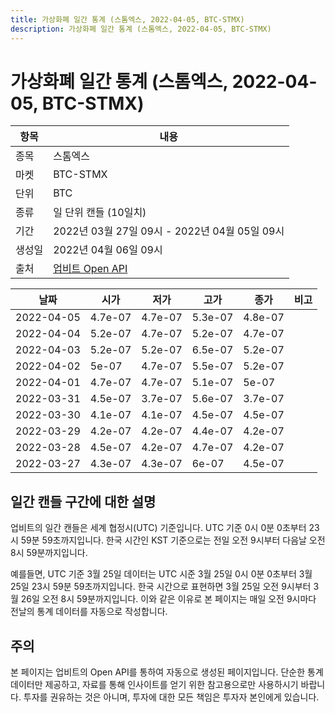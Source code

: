 ```yaml
---
title: 가상화폐 일간 통계 (스톰엑스, 2022-04-05, BTC-STMX)
description: 가상화폐 일간 통계 (스톰엑스, 2022-04-05, BTC-STMX)
---
```



가상화폐 일간 통계 (스톰엑스, 2022-04-05, BTC-STMX)
===

|항목|내용|
|--|--|
|종목|스톰엑스|
|마켓|BTC-STMX|
|단위|BTC|
|종류|일 단위 캔들 (10일치)|
|기간|2022년 03월 27일 09시 - 2022년 04월 05일 09시|
|생성일|2022년 04월 06일 09시|
|출처|[업비트 Open API](https://docs.upbit.com)|


|날짜|시가|저가|고가|종가|비고|
|--|--|--|--|--|--|
|2022-04-05|4.7e-07|4.7e-07|5.3e-07|4.8e-07|    |
|2022-04-04|5.2e-07|4.7e-07|5.2e-07|4.7e-07|    |
|2022-04-03|5.2e-07|5.2e-07|6.5e-07|5.2e-07|    |
|2022-04-02|5e-07|4.7e-07|5.5e-07|5.2e-07|    |
|2022-04-01|4.7e-07|4.7e-07|5.1e-07|5e-07|    |
|2022-03-31|4.5e-07|3.7e-07|5.6e-07|3.7e-07|    |
|2022-03-30|4.1e-07|4.1e-07|4.5e-07|4.5e-07|    |
|2022-03-29|4.2e-07|4.2e-07|4.4e-07|4.2e-07|    |
|2022-03-28|4.5e-07|4.2e-07|4.7e-07|4.2e-07|    |
|2022-03-27|4.3e-07|4.3e-07|6e-07|4.5e-07|    |


일간 캔들 구간에 대한 설명
---


업비트의 일간 캔들은 세계 협정시(UTC) 기준입니다. 
UTC 기준 0시 0분 0초부터 23시 59분 59초까지입니다. 
한국 시간인 KST 기준으로는 전일 오전 9시부터 다음날 오전 8시 59분까지입니다. 


예를들면, UTC 기준 3월 25일 데이터는 UTC 시준 3월 25일 0시 0분 0초부터 3월 25일 23시 59분 59초까지입니다. 
한국 시간으로 표현하면 3월 25일 오전 9시부터 3월 26일 오전 8시 59분까지입니다. 
이와 같은 이유로 본 페이지는 매일 오전 9시마다 전날의 통계 데이터를 자동으로 작성합니다. 


주의
---


본 페이지는 업비트의 Open API를 통하여 자동으로 생성된 페이지입니다. 
단순한 통계 데이터만 제공하고, 자료를 통해 인사이트를 얻기 위한 참고용으로만 사용하시기 바랍니다. 
투자를 권유하는 것은 아니며, 투자에 대한 모든 책임은 투자자 본인에게 있습니다. 
